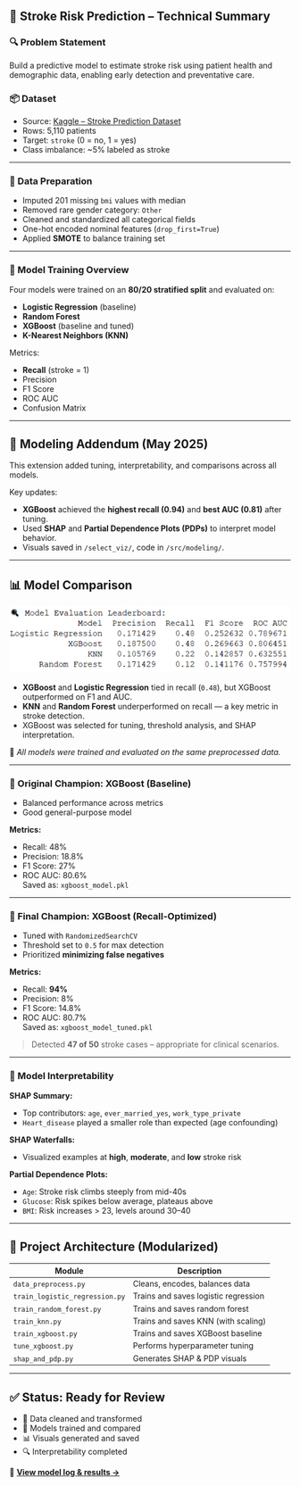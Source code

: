 ## 🧠 Stroke Risk Prediction – Technical Summary

### 🔍 Problem Statement
Build a predictive model to estimate stroke risk using patient health and demographic data, enabling early detection and preventative care.

### 📦 Dataset
- Source: [Kaggle – Stroke Prediction Dataset](https://www.kaggle.com/fedesoriano/stroke-prediction-dataset)
- Rows: 5,110 patients
- Target: `stroke` (0 = no, 1 = yes)
- Class imbalance: ~5% labeled as stroke

---

### 🧹 Data Preparation
- Imputed 201 missing `bmi` values with median
- Removed rare gender category: `Other`
- Cleaned and standardized all categorical fields
- One-hot encoded nominal features (`drop_first=True`)
- Applied **SMOTE** to balance training set

---

### 🧪 Model Training Overview
Four models were trained on an **80/20 stratified split** and evaluated on:

- **Logistic Regression** (baseline)
- **Random Forest**
- **XGBoost** (baseline and tuned)
- **K-Nearest Neighbors (KNN)**

Metrics:
- **Recall** (stroke = 1)
- Precision
- F1 Score
- ROC AUC
- Confusion Matrix

---

## 🚀 Modeling Addendum (May 2025)

This extension added tuning, interpretability, and comparisons across all models.

Key updates:
- **XGBoost** achieved the **highest recall (0.94)** and **best AUC (0.81)** after tuning.
- Used **SHAP** and **Partial Dependence Plots (PDPs)** to interpret model behavior.
- Visuals saved in `/select_viz/`, code in `/src/modeling/`.

---

## 📊 Model Comparison

![Model Evaluation Leaderboard](select_viz/model_comparison_chart.png)

- **XGBoost** and **Logistic Regression** tied in recall (`0.48`), but XGBoost outperformed on F1 and AUC.
- **KNN** and **Random Forest** underperformed on recall — a key metric in stroke detection.
- XGBoost was selected for tuning, threshold analysis, and SHAP interpretation.

📌 *All models were trained and evaluated on the same preprocessed data.*

---

### 🥈 Original Champion: XGBoost (Baseline)
- Balanced performance across metrics  
- Good general-purpose model

**Metrics:**
- Recall: 48%  
- Precision: 18.8%  
- F1 Score: 27%  
- ROC AUC: 80.6%  
Saved as: `xgboost_model.pkl`

---

### 🥇 Final Champion: XGBoost (Recall-Optimized)
- Tuned with `RandomizedSearchCV`
- Threshold set to `0.5` for max detection  
- Prioritized **minimizing false negatives**

**Metrics:**
- Recall: **94%**
- Precision: 8%
- F1 Score: 14.8%
- ROC AUC: 80.7%  
Saved as: `xgboost_model_tuned.pkl`

> Detected **47 of 50** stroke cases – appropriate for clinical scenarios.

---

### 🧠 Model Interpretability

**SHAP Summary:**
- Top contributors: `age`, `ever_married_yes`, `work_type_private`
- `Heart_disease` played a smaller role than expected (age confounding)

**SHAP Waterfalls:**
- Visualized examples at **high**, **moderate**, and **low** stroke risk

**Partial Dependence Plots:**
- `Age`: Stroke risk climbs steeply from mid-40s
- `Glucose`: Risk spikes below average, plateaus above
- `BMI`: Risk increases > 23, levels around 30–40

---

## 🧱 Project Architecture (Modularized)

| Module | Description |
|--------|-------------|
| `data_preprocess.py` | Cleans, encodes, balances data |
| `train_logistic_regression.py` | Trains and saves logistic regression |
| `train_random_forest.py` | Trains and saves random forest |
| `train_knn.py` | Trains and saves KNN (with scaling) |
| `train_xgboost.py` | Trains and saves XGBoost baseline |
| `tune_xgboost.py` | Performs hyperparameter tuning |
| `shap_and_pdp.py` | Generates SHAP & PDP visuals |

---

## ✅ Status: Ready for Review

- 🧹 Data cleaned and transformed
- 🧠 Models trained and compared
- 📊 Visuals generated and saved
- 🔍 Interpretability completed

🔗 **[View model log & results →](https://docs.google.com/spreadsheets/d/1pduhjQ3n5z88igfg-g8DmshraBieVE_CXnfD5TDrHlg/edit?gid=1555003253#gid=1555003253)**

